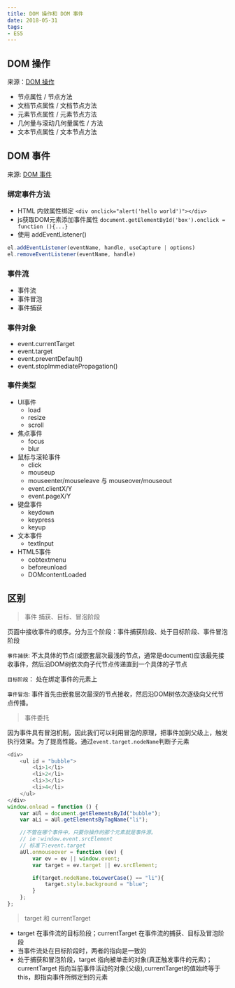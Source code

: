```yaml
---
title: DOM 操作和 DOM 事件
date: 2018-05-31
tags: 
- ES5
---
```

## DOM 操作

来源：[DOM 操作](https://kb.hcysun.me/#/note/dom/dom?id=document-createelementtagname)
+ 节点属性 / 节点方法
+ 文档节点属性 / 文档节点方法
+ 元素节点属性 / 元素节点方法
+ 几何量与滚动几何量属性 / 方法
+ 文本节点属性 / 文本节点方法

## DOM 事件

来源: [DOM 事件](https://kb.hcysun.me/#/note/dom/dom-event?id=%E9%BC%A0%E6%A0%87%E4%BA%8B%E4%BB%B6%E5%AF%B9%E8%B1%A1%E4%B8%AD%E7%9A%84%E4%BD%8D%E7%BD%AE%E4%BF%A1%E6%81%AF%EF%BC%9A)

### 绑定事件方法

- HTML 内敛属性绑定 `<div onclick="alert('hello world')"></div>`
- js获取DOM元素添加事件属性 `document.getElementById('box').onclick = function (){...}`
- 使用 addEventListener()

```js
el.addEventListener(eventName, handle, useCapture | options)
el.removeEventListener(eventName, handle)
```

### 事件流

- 事件流
- 事件冒泡
- 事件捕获

### 事件对象

- event.currentTarget
- event.target
- event.preventDefault()
- event.stopImmediatePropagation()

### 事件类型

- UI事件
    - load
    - resize
    - scroll
- 焦点事件
    - focus
    - blur
- 鼠标与滚轮事件
    - click
    - mouseup
    - mouseenter/mouseleave 与 mouseover/mouseout
    - event.clientX/Y
    - event.pageX/Y
- 键盘事件
    - keydown
    - keypress
    - keyup
- 文本事件
    - textInput
- HTML5事件
    - cobtextmenu
    - beforeunload
    - DOMcontentLoaded

## 区别

> 事件 捕获、目标、冒泡阶段

页面中接收事件的顺序。分为三个阶段：事件捕获阶段、处于目标阶段、事件冒泡阶段

`事件捕获`: 不太具体的节点(或嵌套层次最浅的节点，通常是document)应该最先接收事件，然后沿DOM树依次向子代节点传递直到一个具体的子节点

`目标阶段`： 处在绑定事件的元素上

`事件冒泡`: 事件首先由嵌套层次最深的节点接收，然后沿DOM树依次逐级向父代节点传播。

> 事件委托

因为事件具有冒泡机制，因此我们可以利用冒泡的原理，把事件加到父级上，触发执行效果。为了提高性能。通过`event.target.nodeName`判断子元素

```js
<div>
    <ul id = "bubble">
        <li>1</li>
        <li>2</li>
        <li>3</li>
        <li>4</li>
    </ul>
</div>
window.onload = function () {
    var aUl = document.getElementsById("bubble");
    var aLi = aUl.getElementsByTagName("li");

    //不管在哪个事件中，只要你操作的那个元素就是事件源。
    // ie：window.event.srcElement
    // 标准下:event.target
    aUl.onmouseover = function (ev) {
        var ev = ev || window.event;
        var target = ev.target || ev.srcElement;

        if(target.nodeName.toLowerCase() == "li"){
            target.style.background = "blue";
        }
    };
};
```

> target 和 currentTarget

+ target 在事件流的目标阶段；currentTarget 在事件流的捕获、目标及冒泡阶段
+ 当事件流处在目标阶段时，两者的指向是一致的
+ 处于捕获和冒泡阶段，target 指向被单击的对象(真正触发事件的元素)；currentTarget 指向当前事件活动的对象(父级),currentTarget的值始终等于 this，即指向事件所绑定到的元素